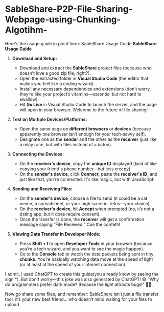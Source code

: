 # SableShare-P2P-File-Sharing-Webpage-using-Chunking-Algotihm-
Here's the usage guide in point form:
SableShare Usage Guide
 **SableShare Usage Guide**

1. **Download and Setup:**
   - Download and extract the **SableShare** project files (because who doesn’t love a good zip file, right?).
   - Open the extracted folder in **Visual Studio Code** (the editor that makes you feel like a coding wizard).
   - Install any necessary dependencies and extensions (don’t worry, they’re like your project’s vitamins—essential but not hard to swallow).
   - Hit **Go Live** in Visual Studio Code to launch the server, and the page will open in your browser. Welcome to the future of file sharing!

2. **Test on Multiple Devices/Platforms:**
   - Open the same page on **different browsers** or **devices** (because apparently one browser isn’t enough for your tech-savvy self).
   - Designate one as the **sender** and the other as the **receiver** (just like a relay race, but with files instead of a baton).

3. **Connecting the Devices:**
   - On the **receiver's device**, copy the **unique ID** displayed (kind of like copying your friend's phone number—but less creepy).
   - On the **sender's device**, click **Connect**, paste the **receiver's ID**, and just like that, you're connected. It's like magic, but with JavaScript!

4. **Sending and Receiving Files:**
   - On the **sender's device**, choose a file to send (it could be a cat meme, a spreadsheet, or your high score in Tetris—your choice).
   - On the **receiver's device**, hit **Accept** when prompted (no, it’s not a dating app, but it does require consent).
   - Once the transfer is done, the **receiver** will get a confirmation message saying “File Received.” Cue the confetti!

5. **Viewing Data Transfer in Developer Mode:**
   - Press **Shift + I** to open **Developer Tools** in your browser (because you’re a tech wizard, and you want to see the magic happen).
   - Go to the **Console** tab to watch the data packets being sent in tiny **chunks**. You’re basically watching data move at the speed of light (or at least at the speed of your internet connection).

     
I admit, I used ChatGPT to create this guide(you already know by seeing the sign *). But don't worry—this joke was also generated by ChatGPT! 😄
"Why do programmers prefer dark mode? Because the light attracts bugs!" 🐛💡

Now go share some files, and remember: SableShare isn’t just a file transfer tool, it’s your new best friend... who doesn’t mind waiting for your files to upload
